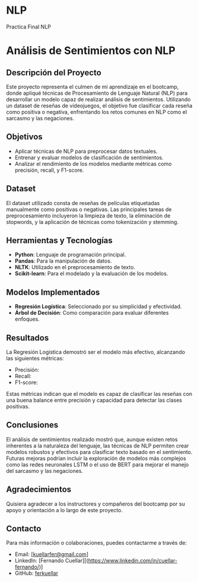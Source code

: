 # NLP
Practica Final NLP
# Análisis de Sentimientos con NLP

## Descripción del Proyecto

Este proyecto representa el culmen de mi aprendizaje en el bootcamp, donde apliqué técnicas de Procesamiento de Lenguaje Natural (NLP) para desarrollar un modelo capaz de realizar análisis de sentimientos. Utilizando un dataset de reseñas de videojuegos, el objetivo fue clasificar cada reseña como positiva o negativa, enfrentando los retos comunes en NLP como el sarcasmo y las negaciones.

## Objetivos

- Aplicar técnicas de NLP para preprocesar datos textuales.
- Entrenar y evaluar modelos de clasificación de sentimientos.
- Analizar el rendimiento de los modelos mediante métricas como precisión, recall, y F1-score.

## Dataset

El dataset utilizado consta de reseñas de películas etiquetadas manualmente como positivas o negativas. Las principales tareas de preprocesamiento incluyeron la limpieza de texto, la eliminación de stopwords, y la aplicación de técnicas como tokenización y stemming.

## Herramientas y Tecnologías

- **Python**: Lenguaje de programación principal.
- **Pandas**: Para la manipulación de datos.
- **NLTK**: Utilizado en el preprocesamiento de texto.
- **Scikit-learn**: Para el modelado y la evaluación de los modelos.

## Modelos Implementados

- **Regresión Logística**: Seleccionado por su simplicidad y efectividad.
- **Árbol de Decisión**: Como comparación para evaluar diferentes enfoques.

## Resultados

La Regresión Logística demostró ser el modelo más efectivo, alcanzando las siguientes métricas:

- Precisión: 
- Recall: 
- F1-score: 

Estas métricas indican que el modelo es capaz de clasificar las reseñas con una buena balance entre precisión y capacidad para detectar las clases positivas.

## Conclusiones

El análisis de sentimientos realizado mostró que, aunque existen retos inherentes a la naturaleza del lenguaje, las técnicas de NLP permiten crear modelos robustos y efectivos para clasificar texto basado en el sentimiento. Futuras mejoras podrían incluir la exploración de modelos más complejos como las redes neuronales LSTM o el uso de BERT para mejorar el manejo del sarcasmo y las negaciones.

## Agradecimientos

Quisiera agradecer a los instructores y compañeros del bootcamp por su apoyo y orientación a lo largo de este proyecto.

## Contacto

Para más información o colaboraciones, puedes contactarme a través de:

- Email: [kuellarfer@gmail.com]
- LinkedIn: [Fernando Cuellar][(https://www.linkedin.com/in/cuellar-fernando/)]
- GitHub: [ferkuellar](https://github.com/ferkuellar)
